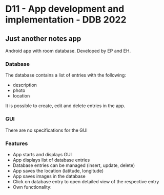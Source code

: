 # D11 - App development and implementation - DDB 2022

## Just another notes app

Android app with room database.
Developed by EP and EH.

### Database

The database contains a list of entries with the following:

- description
- photo
- location

It is possible to create, edit and delete entries in the app.

### GUI

There are no specifications for the GUI

### Features

- App starts and displays GUI
- App displays list of database entries
- Database entries can be managed (insert, update, delete)
- App saves the location (latitude, longitude)
- App saves images in the database
- Click on database entry to open detailed view of the respective entry
- Own functionality:

